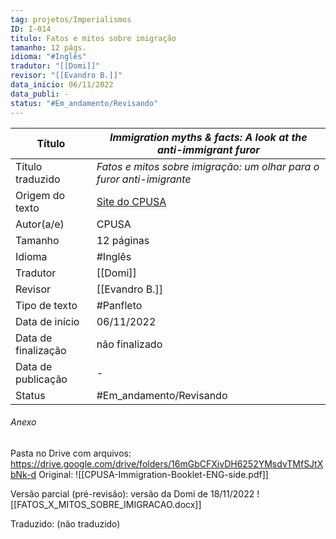 ```yaml
---
tag: projetos/Imperialismos
ID: I-014
titulo: Fatos e mitos sobre imigração
tamanho: 12 págs.
idioma: "#Inglês" 
tradutor: "[[Domi]]"
revisor: "[[Evandro B.]]"
data_inicio: 06/11/2022
data_publi: -
status: "#Em_andamento/Revisando" 
---
```

| Título              |*Immigration myths & facts: A look at the anti-immigrant furor*|
| ------------------- | ------------- |
| Título traduzido    |_Fatos e mitos sobre imigração: um olhar para o furor anti-imigrante_|
| Origem do texto     |[Site do CPUSA](https://www.cpusa.org/materials/immigration-myths-facts-a-look-at-the-anti-immigrant-furor/)|
| Autor(a/e)          |CPUSA|
| Tamanho             |12 páginas|
| Idioma              | #Inglês |
| Tradutor            |[[Domi]]|
| Revisor             |[[Evandro B.]]|
| Tipo de texto       | #Panfleto|
| Data de início      |06/11/2022|
| Data de finalização |não finalizado|
| Data de publicação  |-|
| Status | #Em_andamento/Revisando |

###### Anexo
Pasta no Drive com arquivos: https://drive.google.com/drive/folders/16mGbCFXivDH6252YMsdvTMfSJtXbNk-d
Original: 
![[CPUSA-Immigration-Booklet-ENG-side.pdf]]

Versão parcial (pré-revisão): versão da Domi de 18/11/2022
![[FATOS_X_MITOS_SOBRE_IMIGRACAO.docx]]

Traduzido: (não traduzido)